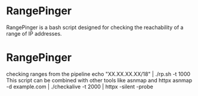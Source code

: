 # RangePinger
RangePinger is a bash script designed for checking the reachability of a range of IP addresses. 
# RangePinger
checking ranges from the pipeline
echo "XX.XX.XX.XX/18" | ./rp.sh -t 1000 
This script can be combined with other tools like  asnmap and httpx
asnmap -d example.com | ./checkalive -t 2000 | httpx -silent -probe
